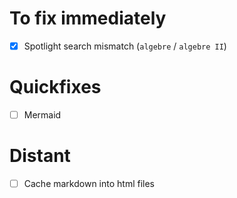 
# To fix immediately

- [x] Spotlight search mismatch (`algebre` / `algebre II`)

# Quickfixes

- [ ] Mermaid

# Distant

- [ ] Cache markdown into html files



